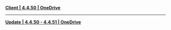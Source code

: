 **[Client | 4.4.50 | OneDrive ](https://7ww2hb-my.sharepoint.com/:f:/g/personal/duolad_cyteam_me/EtySgAD1tadLlRHOmyod0IwBIzPZqCHcNPsOE7GG87uqDg?e=LSfJt1)**

-----

**[Update | 4.4.50 - 4.4.51 | OneDrive](https://7ww2hb-my.sharepoint.com/:f:/g/personal/duolad_cyteam_me/EtySgAD1tadLlRHOmyod0IwBIzPZqCHcNPsOE7GG87uqDg?e=LSfJt1)**